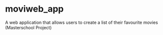 # moviweb_app
A web application that allows users to create a list of their favourite movies (Masterschool Project)
